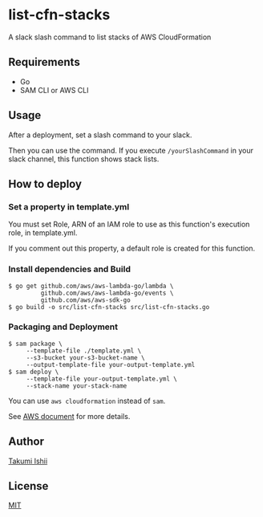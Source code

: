 list-cfn-stacks
====

A slack slash command to list stacks of AWS CloudFormation

## Requirements

* Go
* SAM CLI or AWS CLI

## Usage

After a deployment, set a slash command to your slack.

Then you can use the command. If you execute `/yourSlashCommand`
in your slack channel, this function shows stack lists.

## How to deploy

### Set a property in template.yml

You must set Role, ARN of an IAM role to use as this function's execution role, in template.yml.

If you comment out this property, a default role is created for this function.

### Install dependencies and Build

```
$ go get github.com/aws/aws-lambda-go/lambda \
         github.com/aws/aws-lambda-go/events \
         github.com/aws/aws-sdk-go
$ go build -o src/list-cfn-stacks src/list-cfn-stacks.go
```

### Packaging and Deployment

```
$ sam package \
     --template-file ./template.yml \
     --s3-bucket your-s3-bucket-name \
     --output-template-file your-output-template.yml
$ sam deploy \
     --template-file your-output-template.yml \
     --stack-name your-stack-name
```

You can use `aws cloudformation` instead of `sam`.

See [AWS document](https://docs.aws.amazon.com/lambda/latest/dg/serverless-deploy-wt.html#serverless-deploy) for more details.

## Author
[Takumi Ishii](https://github.com/it-akumi)

## License
[MIT](https://github.com/it-akumi/list-cfn-stacks/blob/master/LICENSE)
